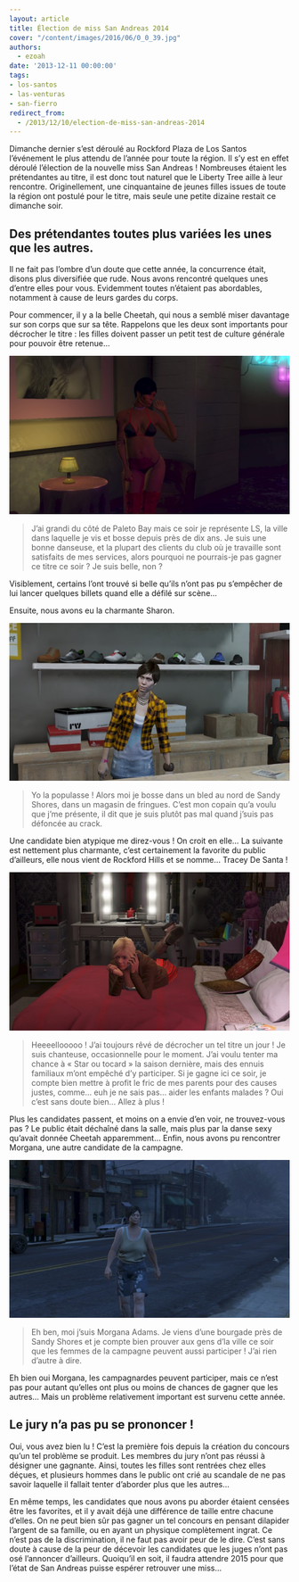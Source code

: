 ```yaml
---
layout: article
title: Élection de miss San Andreas 2014
cover: "/content/images/2016/06/0_0_39.jpg"
authors:
  - ezoah
date: '2013-12-11 00:00:00'
tags:
- los-santos
- las-venturas
- san-fierro
redirect_from:
  - /2013/12/10/election-de-miss-san-andreas-2014
---
```


Dimanche dernier s’est déroulé au Rockford Plaza de Los Santos l’événement le plus attendu de l’année pour toute la région. Il s’y est en effet déroulé l’élection de la nouvelle miss San Andreas ! Nombreuses étaient les prétendantes au titre, il est donc tout naturel que le Liberty Tree aille à leur rencontre. Originellement, une cinquantaine de jeunes filles issues de toute la région ont postulé pour le titre, mais seule une petite dizaine restait ce dimanche soir.

## Des prétendantes toutes plus variées les unes que les autres.

Il ne fait pas l’ombre d’un doute que cette année, la concurrence était, disons plus diversifiée que rude. Nous avons rencontré quelques unes d’entre elles pour vous. Evidemment toutes n’étaient pas abordables, notamment à cause de leurs gardes du corps.

Pour commencer, il y a la belle Cheetah, qui nous a semblé miser davantage sur son corps que sur sa tête. Rappelons que les deux sont importants pour décrocher le titre : les filles doivent passer un petit test de culture générale pour pouvoir être retenue…

![](/content/images/2016/06/0_0_40.jpg)

> J’ai grandi du côté de Paleto Bay mais ce soir je représente LS, la ville dans laquelle je vis et bosse depuis près de dix ans. Je suis une bonne danseuse, et la plupart des clients du club où je travaille sont satisfaits de mes services, alors pourquoi ne pourrais-je pas gagner ce titre ce soir ? Je suis belle, non ?

Visiblement, certains l’ont trouvé si belle qu’ils n’ont pas pu s’empêcher de lui lancer quelques billets quand elle a défilé sur scène…

Ensuite, nous avons eu la charmante Sharon.

![](/content/images/2016/06/0_0_41.jpg)

> Yo la populasse ! Alors moi je bosse dans un bled au nord de Sandy Shores, dans un magasin de fringues. C’est mon copain qu’a voulu que j’me présente, il dit que je suis plutôt pas mal quand j’suis pas défoncée au crack.

Une candidate bien atypique me direz-vous ! On croit en elle… La suivante est nettement plus charmante, c’est certainement la favorite du public d’ailleurs, elle nous vient de Rockford Hills et se nomme… Tracey De Santa !

![](/content/images/2016/06/0_0_42.jpg)

> Heeeellooooo ! J’ai toujours rêvé de décrocher un tel titre un jour ! Je suis chanteuse, occasionnelle pour le moment. J’ai voulu tenter ma chance à « Star ou tocard » la saison dernière, mais des ennuis familiaux m’ont empêché d’y participer. Si je gagne ici ce soir, je compte bien mettre à profit le fric de mes parents pour des causes justes, comme… euh je ne sais pas… aider les enfants malades ? Oui c’est sans doute bien… Allez à plus !

Plus les candidates passent, et moins on a envie d’en voir, ne trouvez-vous pas ? Le public était déchaîné dans la salle, mais plus par la danse sexy qu’avait donnée Cheetah apparemment… Enfin, nous avons pu rencontrer Morgana, une autre candidate de la campagne.

![](/content/images/2016/06/0_0_43.jpg)

> Eh ben, moi j’suis Morgana Adams. Je viens d’une bourgade près de Sandy Shores et je compte bien prouver aux gens d’la ville ce soir que les femmes de la campagne peuvent aussi participer ! J’ai rien d’autre à dire.

Eh bien oui Morgana, les campagnardes peuvent participer, mais ce n’est pas pour autant qu’elles ont plus ou moins de chances de gagner que les autres… Mais un problème relativement important est survenu cette année.

## Le jury n’a pas pu se prononcer !

Oui, vous avez bien lu ! C’est la première fois depuis la création du concours qu’un tel problème se produit. Les membres du jury n’ont pas réussi à désigner une gagnante. Ainsi, toutes les filles sont rentrées chez elles déçues, et plusieurs hommes dans le public ont crié au scandale de ne pas savoir laquelle il fallait tenter d’aborder plus que les autres…

En même temps, les candidates que nous avons pu aborder étaient censées être les favorites, et il y avait déjà une différence de taille entre chacune d’elles. On ne peut bien sûr pas gagner un tel concours en pensant dilapider l’argent de sa famille, ou en ayant un physique complètement ingrat. Ce n’est pas de la discrimination, il ne faut pas avoir peur de le dire. C’est sans doute à cause de la peur de décevoir les candidates que les juges n’ont pas osé l’annoncer d’ailleurs. Quoiqu’il en soit, il faudra attendre 2015 pour que l’état de San Andreas puisse espérer retrouver une miss…
